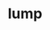 ---
category: 4-letters
denotation: null
name: lump
reference_link: https://www.etymonline.com/word/lump
root_language: null
root_name: null
title: lump
type: free
word_sums:
- respelling: lump
  sum: 'Lump + '
---